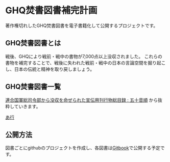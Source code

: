 # GHQ焚書図書補完計画

著作権切れしたGHQ焚書図書を電子書籍化して公開するプロジェクトです。

## GHQ焚書図書とは

戦後、GHQにより戦前・戦中の書物が7,000点以上没収されました。
これらの書物を補完することで、戦後に失われた戦前・戦中の日本の言論空間を掘り起こし、日本の伝統と精神を取り戻しましょう。

## GHQ焚書図書一覧

[連合国軍総司令部から没収を命ぜられた宣伝用刊行物総目録 : 五十音順](http://dl.ndl.go.jp/info:ndljp/pid/1159482)
から抜粋していきます。

[あ行](a.md)

## 公開方法

図書ごとにgithubのプロジェクトを作成し、各図書は[Gitbook](https://legacy.gitbook.com/)で公開する予定です。
